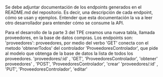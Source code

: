 Se debe adjuntar documentación de los endpoints generados en el README.md del repositorio. Es decir, una descripción de cada endpoint, cómo se usan y ejemplos. Entender que esta documentación la va a leer otro desarrollador para entender cómo se consume la API.

Para el desarrollo de la parte 3 del TPE creamos una nueva tabla, llamada proveedores, en la base de datos compras. 
Los endpoints son:
'proveedores':
proveedores, por medio del verbo 'GET' conecta con el metodo 'obtenerTodos' del controlador 'ProveedoresControlador', que pide al modelo que obtenga de la base de datos la lista de todos los proveedores. 
'proveedores/:id'  ,       'GET',     'ProveedoresControlador',   'obtener'  
 proveedores'  ,            'POST',    'ProveedoresControlador',   'crear'
'proveedores/:id'  ,        'PUT',     'ProveedoresControlador',   'editar'

